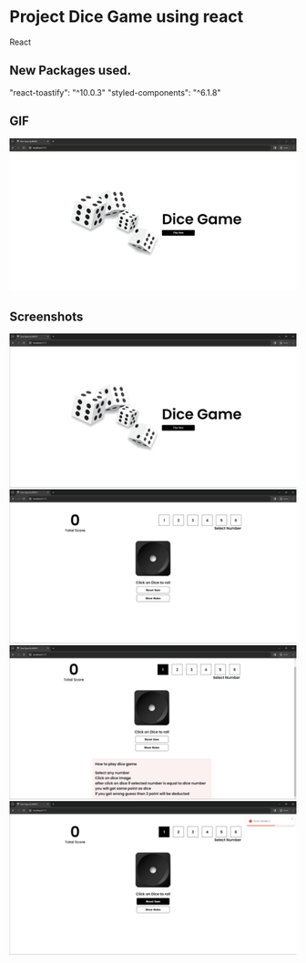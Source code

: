 # Project Dice Game using react

React

## New Packages used.

"react-toastify": "^10.0.3"
"styled-components": "^6.1.8"

## GIF

![Project GIF](screenshots/project.gif)

## Screenshots

![Screenshot 1](screenshots/screenshot1.png)
![Screenshot 2](screenshots/screenshot2.png)
![Screenshot 2](screenshots/screenshot3.png)
![Screenshot 2](screenshots/screenshot4.png)
